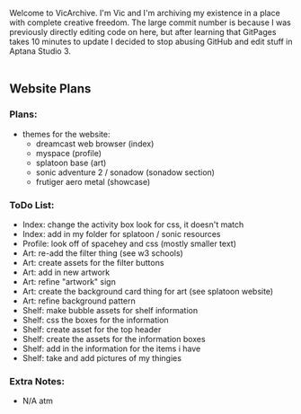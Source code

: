 Welcome to VicArchive. I'm Vic and I'm archiving my existence in a place with complete creative freedom.
The large commit number is because I was previously directly editing code on here, but after learning that GitPages takes 10 minutes to update I decided to stop abusing GitHub and edit stuff in Aptana Studio 3.
<br /><br />
## Website Plans
### Plans:
- themes for the website:
  - dreamcast web browser (index)
  - myspace (profile)
  - splatoon base (art)
  - sonic adventure 2 / sonadow (sonadow section)
  - frutiger aero metal (showcase)

### ToDo List:
- Index: change the activity box look for css, it doesn't match
- Index: add in my folder for splatoon / sonic resources
- Profile: look off of spacehey and css (mostly smaller text)
- Art: re-add the filter thing (see w3 schools)
- Art: create assets for the filter buttons
- Art: add in new artwork
- Art: refine "artwork" sign
- Art: create the background card thing for art (see splatoon website)
- Art: refine background pattern
- Shelf: make bubble assets for shelf information
- Shelf: css the boxes for the information
- Shelf: create asset for the top header
- Shelf: create the assets for the information boxes
- Shelf: add in the information for the items i have
- Shelf: take and add pictures of my thingies

### Extra Notes:
- N/A atm
